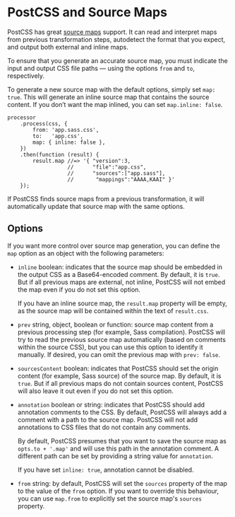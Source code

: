 <h1 id="postcss-and-source-maps">PostCSS and Source Maps</h1>

<p>PostCSS has great <a href="http://www.html5rocks.com/en/tutorials/developertools/sourcemaps/">source maps</a> support. It can read and interpret maps
from previous transformation steps, autodetect the format that you expect,
and output both external and inline maps.</p>

<p>To ensure that you generate an accurate source map, you must indicate the input
and output CSS file paths — using the options <code>from</code> and <code>to</code>, respectively.</p>

<p>To generate a new source map with the default options, simply set <code>map: true</code>.
This will generate an inline source map that contains the source content.
If you don’t want the map inlined, you can set <code>map.inline: false</code>.</p>

<pre><code class="js">processor
    .process(css, {
        from: 'app.sass.css',
        to:   'app.css',
        map: { inline: false },
    })
    .then(function (result) {
        result.map //=&gt; '{ "version":3,
                   //      "file":"app.css",
                   //      "sources":["app.sass"],
                   //       "mappings":"AAAA,KAAI" }'
    });
</code></pre>

<p>If PostCSS finds source maps from a previous transformation,
it will automatically update that source map with the same options.</p>

<h2 id="options">Options</h2>

<p>If you want more control over source map generation, you can define the <code>map</code>
option as an object with the following parameters:</p>

<ul>
<li><p><code>inline</code> boolean: indicates that the source map should be embedded
in the output CSS as a Base64-encoded comment. By default, it is <code>true</code>.
But if all previous maps are external, not inline, PostCSS will not embed
the map even if you do not set this option.</p>

<p>If you have an inline source map, the <code>result.map</code> property will be empty,
as the source map will be contained within the text of <code>result.css</code>.</p></li>
<li><p><code>prev</code> string, object, boolean or function: source map content from
a previous processing step (for example, Sass compilation).
PostCSS will try to read the previous source map automatically
(based on comments within the source CSS), but you can use this option
to identify it manually. If desired, you can omit the previous map
with <code>prev: false</code>.</p></li>
<li><p><code>sourcesContent</code> boolean: indicates that PostCSS should set the origin
content (for example, Sass source) of the source map. By default,
it is <code>true</code>. But if all previous maps do not contain sources content,
PostCSS will also leave it out even if you do not set this option.</p></li>
<li><p><code>annotation</code> boolean or string: indicates that PostCSS should add annotation
comments to the CSS. By default, PostCSS will always add a comment with a path
to the source map. PostCSS will not add annotations to CSS files that
do not contain any comments.</p>

<p>By default, PostCSS presumes that you want to save the source map as
<code>opts.to + '.map'</code> and will use this path in the annotation comment.
A different path can be set by providing a string value for <code>annotation</code>.</p>

<p>If you have set <code>inline: true</code>, annotation cannot be disabled.</p></li>
<li><p><code>from</code> string: by default, PostCSS will set the <code>sources</code> property of the map
to the value of the <code>from</code> option. If you want to override this behaviour, you
can use <code>map.from</code> to explicitly set the source map's <code>sources</code> property.</p></li>
</ul>
